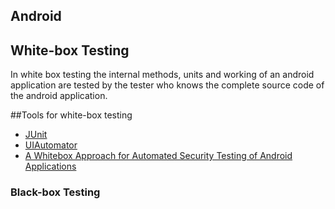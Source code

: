 ## Android

## White-box Testing
In white box testing the internal methods, units and working of an android application are tested by the tester who knows the complete source code of the android application.

##Tools for white-box testing
* [JUnit](https://developer.android.com/training/testing/unit-testing/local-unit-tests.html)
* [UIAutomator](https://developer.android.com/training/testing/ui-testing/uiautomator-testing.html)
* [A Whitebox Approach for Automated Security Testing of Android Applications](http://cs.gmu.edu/~smalek/papers/AST2012.pdf)

### Black-box Testing



